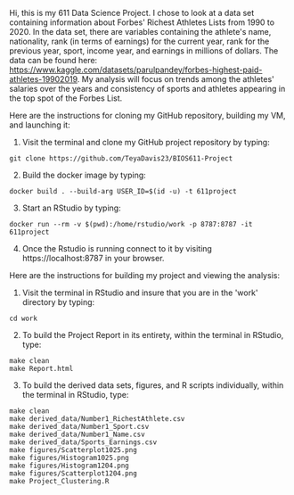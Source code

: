 Hi, this is my 611 Data Science Project. I chose to look at a data set containing information about Forbes' Richest Athletes Lists from 1990 to 2020. In the data set, there are variables containing the athlete's name, nationality, rank (in terms of earnings) for the current year, rank for the previous year, sport, income year, and earnings in millions of dollars. The data can be found here: https://www.kaggle.com/datasets/parulpandey/forbes-highest-paid-athletes-19902019. My analysis will focus on trends among the athletes' salaries over the years and consistency of sports and athletes appearing in the top spot of the Forbes List. 

Here are the instructions for cloning my GitHub repository, building my VM, and launching it:

1. Visit the terminal and clone my GitHub project repository by typing:

```
git clone https://github.com/TeyaDavis23/BIOS611-Project
```

2. Build the docker image by typing:

```
docker build . --build-arg USER_ID=$(id -u) -t 611project
```

3. Start an RStudio by typing:

```
docker run --rm -v $(pwd):/home/rstudio/work -p 8787:8787 -it 611project
```

4. Once the Rstudio is running connect to it by visiting
https://localhost:8787 in your browser.


Here are the instructions for building my project and viewing the analysis:

1. Visit the terminal in RStudio and insure that you are in the 'work' directory by typing:

```
cd work
```

2. To build the Project Report in its entirety, within the terminal in RStudio, type:

```
make clean
make Report.html
```

3. To build the derived data sets, figures, and R scripts individually, within the terminal in RStudio, type:

```
make clean
make derived_data/Number1_RichestAthlete.csv
make derived_data/Number1_Sport.csv
make derived_data/Number1_Name.csv
make derived_data/Sports_Earnings.csv
make figures/Scatterplot1025.png
make figures/Histogram1025.png
make figures/Histogram1204.png
make figures/Scatterplot1204.png
make Project_Clustering.R
```

